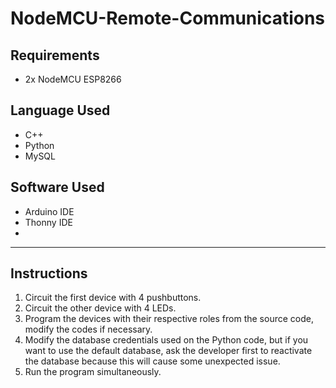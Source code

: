 # NodeMCU-Remote-Communications

## Requirements
- 2x NodeMCU ESP8266

## Language Used
- C++
- Python
- MySQL

## Software Used
- Arduino IDE
- Thonny IDE
- 
---
## Instructions
1. Circuit the first device with 4 pushbuttons.
2. Circuit the other device with 4 LEDs.
3. Program the devices with their respective roles from the source code, modify the codes if necessary.
4. Modify the database credentials used on the Python code, but if you want to use the default database, ask the developer first to reactivate the database because this will cause some unexpected issue.
5. Run the program simultaneously. 
